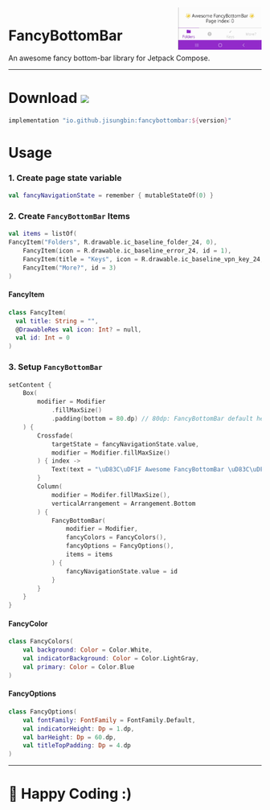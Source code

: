 <img src="FancyBottomBar.gif" width="33%" align="right"/>

# FancyBottomBar

An awesome fancy bottom-bar library for Jetpack Compose.

-----

# Download [![](https://img.shields.io/maven-central/v/io.github.jisungbin/fancybottombar)](https://search.maven.org/artifact/io.github.jisungbin/fancybottombar)

```groovy
implementation "io.github.jisungbin:fancybottombar:${version}"
```

# Usage

### 1. Create page state variable

```kotlin
val fancyNavigationState = remember { mutableStateOf(0) }
```



### 2. Create `FancyBottomBar` Items

```kotlin
val items = listOf(
FancyItem("Folders", R.drawable.ic_baseline_folder_24, 0),
	FancyItem(icon = R.drawable.ic_baseline_error_24, id = 1),
	FancyItem(title = "Keys", icon = R.drawable.ic_baseline_vpn_key_24, id = 2),
 	FancyItem("More?", id = 3)
)
```

#### FancyItem

```kotlin
class FancyItem(
  val title: String = "",
  @DrawableRes val icon: Int? = null, 
  val id: Int = 0
)
```



### 3. Setup `FancyBottomBar`

```kotlin
setContent {
    Box(
        modifier = Modifier
            .fillMaxSize()
            .padding(bottom = 80.dp) // 80dp: FancyBottomBar default height(60.dp) + bottom margin(20.dp)
    ) {
        Crossfade(
    	    targetState = fancyNavigationState.value,
            modifier = Modifier.fillMaxSize()
        ) { index ->
            Text(text = "\uD83C\uDF1F Awesome FancyBottomBar \uD83C\uDF1F\nPage index: $index")
        }
        Column(
    	    modifier = Modifer.fillMaxSize(),
            verticalArrangement = Arrangement.Bottom
        ) {
            FancyBottomBar(
                modifier = Modifier,
    		    fancyColors = FancyColors(),
    		    fancyOptions = FancyOptions(),
                items = items
            ) {
                fancyNavigationState.value = id
            }
        }
    }
}
```

#### FancyColor

```kotlin
class FancyColors(
    val background: Color = Color.White,
    val indicatorBackground: Color = Color.LightGray,
    val primary: Color = Color.Blue
)
```

#### FancyOptions

```kotlin
class FancyOptions(
    val fontFamily: FontFamily = FontFamily.Default,
    val indicatorHeight: Dp = 1.dp,
    val barHeight: Dp = 60.dp,
    val titleTopPadding: Dp = 4.dp
)
```




---

# 🤗 Happy Coding :)

